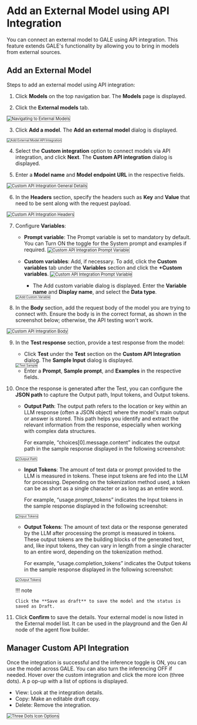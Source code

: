 # Add an External Model using API Integration

You can connect an external model to GALE using API integration. This feature extends GALE's functionality by allowing you to bring in models from external sources.

## Add an External Model

Steps to add an external model using API integration:

1. Click **Models** on the top navigation bar. The **Models** page is displayed.

2. Click the **External models** tab.  
<img src="../images/navigating-to-external-models1.png" alt="Navigating to External Models" title="Navigating to External Models" style="border: 1px solid gray; zoom:80%;">

3. Click **Add a model**. The **Add an external model** dialog is displayed.  
<img src="../images/add-external-model-api-integration1.png" alt="Add External Model API Integration" title="Add External Model API Integration" style="border: 1px solid gray; zoom:60%;">

4. Select the **Custom integration** option to connect models via API integration, and click **Next**. The **Custom API integration** dialog is displayed.

5. Enter a **Model name** and **Model endpoint URL** in the respective fields.  
<img src="../images/custom-api-integration-general-details.png" alt="Custom API Integration General Details" title="Custom API Integration General Details" style="border: 1px solid gray; zoom:80%;">

6. In the **Headers** section, specify the headers such as **Key** and **Value** that need to be sent along with the request payload. 
<img src="../images/custom-api-integration-headers.png" alt="Custom API Integration Headers" title="Custom API Integration Headers" style="border: 1px solid gray; zoom:80%;">

7. Configure **Variables**:

    * **Prompt variable**: The Prompt variable is set to mandatory by default. You can Turn ON the toggle for the System prompt and examples if required.
        <img src="../images/custom-api-integration-prompt-variable.png" alt="Custom API Integration Prompt Variable" title="Custom API Integration Prompt Variable" style="border: 1px solid gray; zoom:80%;">
    * **Custom variables**: Add, if necessary. To add, click the **Custom variables** tab under the **Variables** section and click the **+Custom variables**.
        <img src="../images/custom-api-integration-custom-variable.png" alt="Custom API Integration Prompt Variable" title="Custom API Integration Prompt Variable" style="border: 1px solid gray; zoom:80%;">  


        * The Add custom variable dialog is displayed. Enter the **Variable name** and **Display name**, and select the **Data type**.  
    <img src="../images/add-custom-variable.png" alt="Add Custom Variable" title="Add Custom Variable" style="border: 1px solid gray; zoom:60%;">

8. In the **Body** section, add the request body of the model you are trying to connect with. Ensure the body is in the correct format, as shown in the screenshot below; otherwise, the API testing won't work.  
<img src="../images/custom-api-integration-body.png" alt="Custom API Integration Body" title="Custom API Integration Body" style="border: 1px solid gray; zoom:80%;">

9. In the **Test response** section, provide a test response from the model:
    * Click **Test** under the **Test** section on the **Custom API Integration** dialog.
   The **Sample Input** dialog is displayed.  
   <img src="../images/test-sample.png" alt="Test Sample" title="Test Sample" style="border: 1px solid gray; zoom:60%;">

    * Enter a **Prompt**, **Sample prompt**, and **Examples** in the respective fields.

10. Once the response is generated after the Test, you can configure the **JSON path** to capture the Output path, Input tokens, and Output tokens.
    * **Output Path**: The output path refers to the location or key within an LLM response (often a JSON object) where the model's main output or answer is stored. This path helps you identify and extract the relevant information from the response, especially when working with complex data structures.
    
        For example, “choices[0].message.content” indicates the output path in the sample response displayed in the following screenshot:
    <img src="../images/output-path.png" alt="Output Path" title="Output Path" style="border: 1px solid gray; zoom:60%;">

    * **Input Tokens**: The amount of text data or prompt provided to the LLM is measured in tokens. These input tokens are fed into the LLM for processing. Depending on the tokenization method used, a token can be as short as a single character or as long as an entire word.
    
        For example, “usage.prompt_tokens” indicates the Input tokens in the sample response displayed in the following screenshot:
    <img src="../images/input-tokens.png" alt="Input Tokens" title="Input Tokens" style="border: 1px solid gray; zoom:60%;">

    * **Output Tokens**: The amount of text data or the response generated by the LLM after processing the prompt is measured in tokens. These output tokens are the building blocks of the generated text, and, like input tokens, they can vary in length from a single character to an entire word, depending on the tokenization method.
    
        For example, “usage.completion_tokens” indicates the Output tokens in the sample response displayed in the following screenshot:
    <img src="../images/output-tokens.png" alt="Output Tokens" title="Output Tokens" style="border: 1px solid gray; zoom:60%;">
    
    !!! note

        Click the **Save as draft** to save the model and the status is saved as Draft.
    

11. Click **Confirm** to save the details. Your external model is now listed in the External model list. It can be used in the playground and the Gen AI node of the agent flow builder.

## Manager Custom API Integration

Once the integration is successful and the inference toggle is ON, you can use the model across GALE. You can also turn the inferencing OFF if needed.
Hover over the custom integration and click the more icon (three dots). A p op-up with a list of options is displayed.


 * View: Look at the integration details.
 * Copy: Make an editable draft copy.
 * Delete: Remove the integration.

<img src="../images/three-dots-icon-options.png" alt="Three Dots Icon Options" title="Three Dots Icon Options" style="border: 1px solid gray; zoom:80%;">